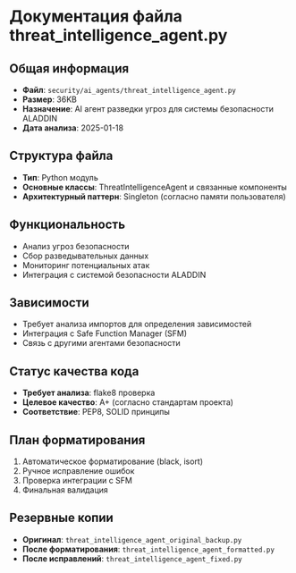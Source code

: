 # Документация файла threat_intelligence_agent.py

## Общая информация
- **Файл**: `security/ai_agents/threat_intelligence_agent.py`
- **Размер**: 36KB
- **Назначение**: AI агент разведки угроз для системы безопасности ALADDIN
- **Дата анализа**: 2025-01-18

## Структура файла
- **Тип**: Python модуль
- **Основные классы**: ThreatIntelligenceAgent и связанные компоненты
- **Архитектурный паттерн**: Singleton (согласно памяти пользователя)

## Функциональность
- Анализ угроз безопасности
- Сбор разведывательных данных
- Мониторинг потенциальных атак
- Интеграция с системой безопасности ALADDIN

## Зависимости
- Требует анализа импортов для определения зависимостей
- Интеграция с Safe Function Manager (SFM)
- Связь с другими агентами безопасности

## Статус качества кода
- **Требует анализа**: flake8 проверка
- **Целевое качество**: A+ (согласно стандартам проекта)
- **Соответствие**: PEP8, SOLID принципы

## План форматирования
1. Автоматическое форматирование (black, isort)
2. Ручное исправление ошибок
3. Проверка интеграции с SFM
4. Финальная валидация

## Резервные копии
- **Оригинал**: `threat_intelligence_agent_original_backup.py`
- **После форматирования**: `threat_intelligence_agent_formatted.py`
- **После исправлений**: `threat_intelligence_agent_fixed.py`